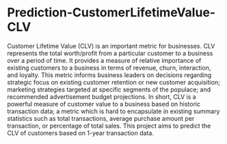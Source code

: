# Prediction-CustomerLifetimeValue-CLV

Customer Lifetime Value (CLV) is an important metric for businesses. CLV represents the total 
worth/profit from a particular customer to a business over a period of time. It provides a
measure of relative importance of existing customers to a business in terms of revenue, churn,
interaction, and loyalty. This metric informs business leaders on decisions regarding strategic
focus on existing customer retention or new customer acquisition; marketing strategies targeted
at specific segments of the populace; and recommended advertisement budget projections. In
short, CLV is a powerful measure of customer value to a business based on historic transaction
data; a metric which is hard to encapsulate in existing summary statistics such as total
transactions, average purchase amount per transaction, or percentage of total sales.
This project aims to predict the CLV of customers based on 1-year transaction data. 


